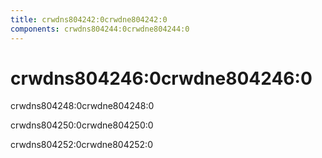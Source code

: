 ```yaml
---
title: crwdns804242:0crwdne804242:0
components: crwdns804244:0crwdne804244:0
---
```

# crwdns804246:0crwdne804246:0

<p class="description">crwdns804248:0crwdne804248:0 </p>

crwdns804250:0crwdne804250:0

crwdns804252:0crwdne804252:0